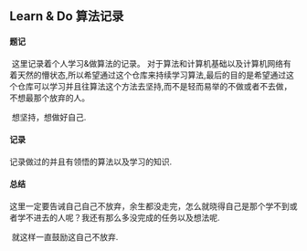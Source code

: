 ## 		 Learn & Do 算法记录



####  题记

​    这里记录着个人学习&做算法的记录。  对于算法和计算机基础以及计算机网络有着天然的懵状态,所以希望通过这个仓库来持续学习算法,最后的目的是希望通过这个仓库可以学习并且往算法这个方法去坚持,而不是轻而易举的不做或者不去做，不想最那个放弃的人。

​    想坚持，想做好自己.



#### 记录

   记录做过的并且有领悟的算法以及学习的知识.





#### 总结

​    这里一定要告诫自己自己不放弃，余生都没走完，怎么就晓得自己是那个学不到或者学不进去的人呢？我还有那么多没完成的任务以及想法呢.

​     就这样一直鼓励这自己不放弃.

